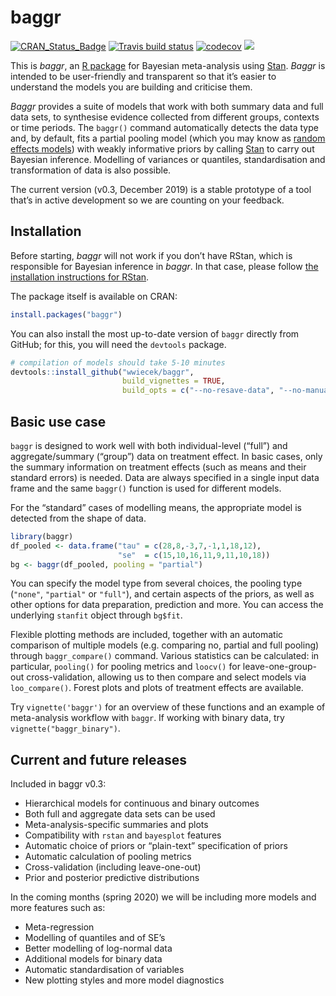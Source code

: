 
<!-- README.md is generated from README.Rmd. Please edit that file -->

# baggr

<!-- badges: start -->

[![CRAN\_Status\_Badge](http://www.r-pkg.org/badges/version-last-release/baggr?color=green)](http://cran.r-project.org/package=baggr)
[![Travis build
status](https://travis-ci.org/wwiecek/baggr.svg?branch=cran)](https://travis-ci.org/wwiecek/baggr)
[![codecov](https://codecov.io/gh/wwiecek/baggr/branch/master/graph/badge.svg)](https://codecov.io/gh/wwiecek/baggr)
[![](https://cranlogs.r-pkg.org/badges/baggr)](https://cran.rstudio.com/web/packages/baggr/index.html)
<!-- badges: end -->

This is *baggr*, an [R package](https://www.r-project.org/) for Bayesian
meta-analysis using [Stan](https://mc-stan.org/). *Baggr* is intended to
be user-friendly and transparent so that it’s easier to understand the
models you are building and criticise them.

*Baggr* provides a suite of models that work with both summary data and
full data sets, to synthesise evidence collected from different groups,
contexts or time periods. The `baggr()` command automatically detects
the data type and, by default, fits a partial pooling model (which you
may know as [random effects
models](https://stats.stackexchange.com/questions/4700/what-is-the-difference-between-fixed-effect-random-effect-and-mixed-effect-mode))
with weakly informative priors by calling [Stan](https://mc-stan.org/)
to carry out Bayesian inference. Modelling of variances or quantiles,
standardisation and transformation of data is also possible.

The current version (v0.3, December 2019) is a stable prototype of a
tool that’s in active development so we are counting on your feedback.

## Installation

Before starting, *baggr* will not work if you don’t have RStan, which is
responsible for Bayesian inference in *baggr*. In that case, please
follow [the installation instructions for
RStan](https://github.com/stan-dev/rstan/wiki/RStan-Getting-Started).

The package itself is available on CRAN:

``` r
install.packages("baggr")
```

You can also install the most up-to-date version of `baggr` directly
from GitHub; for this, you will need the `devtools` package.

``` r
# compilation of models should take 5-10 minutes
devtools::install_github("wwiecek/baggr", 
                         build_vignettes = TRUE,
                         build_opts = c("--no-resave-data", "--no-manual"))
```

## Basic use case

`baggr` is designed to work well with both individual-level (“full”) and
aggregate/summary (“group”) data on treatment effect. In basic cases,
only the summary information on treatment effects (such as means and
their standard errors) is needed. Data are always specified in a single
input data frame and the same `baggr()` function is used for different
models.

For the “standard” cases of modelling means, the appropriate model is
detected from the shape of data.

``` r
library(baggr)
df_pooled <- data.frame("tau" = c(28,8,-3,7,-1,1,18,12),
                        "se"  = c(15,10,16,11,9,11,10,18))
bg <- baggr(df_pooled, pooling = "partial")
```

You can specify the model type from several choices, the pooling type
(`"none"`, `"partial"` or `"full"`), and certain aspects of the priors,
as well as other options for data preparation, prediction and more. You
can access the underlying `stanfit` object through `bg$fit`.

Flexible plotting methods are included, together with an automatic
comparison of multiple models (e.g. comparing no, partial and full
pooling) through `baggr_compare()` command. Various statistics can be
calculated: in particular, `pooling()` for pooling metrics and `loocv()`
for leave-one-group-out cross-validation, allowing us to then compare
and select models via `loo_compare()`. Forest plots and plots of
treatment effects are available.

Try `vignette('baggr')` for an overview of these functions and an
example of meta-analysis workflow with `baggr`. If working with binary
data, try `vignette("baggr_binary")`.

## Current and future releases

Included in baggr v0.3:

  - Hierarchical models for continuous and binary outcomes
  - Both full and aggregate data sets can be used
  - Meta-analysis-specific summaries and plots
  - Compatibility with `rstan` and `bayesplot` features
  - Automatic choice of priors or “plain-text” specification of priors
  - Automatic calculation of pooling metrics
  - Cross-validation (including leave-one-out)
  - Prior and posterior predictive distributions

In the coming months (spring 2020) we will be including more models and
more features such as:

  - Meta-regression
  - Modelling of quantiles and of SE’s
  - Better modelling of log-normal data
  - Additional models for binary data
  - Automatic standardisation of variables
  - New plotting styles and more model diagnostics

